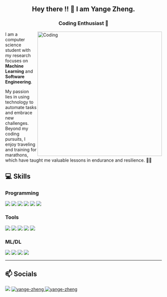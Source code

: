 
<h2 align="center">
Hey there !! 👋 I am Yange Zheng.
</h2>

<h3 align="center">
Coding Enthusiast 🤖
</h3>
<p align="justified">

<img align="right" alt="Coding" width="400" src="https://cdn.dribbble.com/users/1162077/screenshots/3848914/programmer.gif">

I am a computer science student with my research focuses on <b>Machine Learning</b> and <b>Software Engineering</b>. 

My passion lies in using technology to automate tasks and embrace new challenges. Beyond my coding pursuits, I enjoy traveling and training for marathons, which have taught me valuable lessons in endurance and resilience. 🏃‍♀️

</p>


<h2> 💻 Skills </h2>
<h3> Programming </h3>
<p>
<img src="https://img.shields.io/badge/C++-00599C?style=for-the-badge&logo=c%2B%2B&logoColor=white"/>
<img src="https://img.shields.io/badge/python-3670A0?style=for-the-badge&logo=python&logoColor=white"/>
<img src="https://img.shields.io/badge/javascript%20-%23323330.svg?&style=for-the-badge&logo=javascript&logoColor=%white"/>
<img src="https://img.shields.io/badge/Haskell-5e5086?style=for-the-badge&logo=haskell&logoColor=white"/>
<img src="https://img.shields.io/badge/Prolog-3776AB?style=for-the-badge&logo=prolog&logoColor=white"/>
<img src="https://img.shields.io/badge/SQL-3776AB?style=for-the-badge&logo=mysql&logoColor=white"/>

</p> 
<h3> Tools </h3> 
<p>
 <img src="https://img.shields.io/badge/git-%23F05033.svg?style=for-the-badge&logo=git&logoColor=white" />
 <img src="https://img.shields.io/badge/Shell-%235391FE.svg?style=for-the-badge&logo=powershell&logoColor=white" /> 
 <img src="https://img.shields.io/badge/docker-%230db7ed.svg?style=for-the-badge&logo=docker&logoColor=white" />
 <img src="https://img.shields.io/badge/AWS-%23FF9900.svg?style=for-the-badge&logo=amazon-aws&logoColor=white" />
 <img src="https://img.shields.io/badge/kubernetes-%23326ce5.svg?style=for-the-badge&logo=kubernetes&logoColor=white" />

</p>

<h3> ML/DL </h3> 
<p>

 <img src='https://img.shields.io/badge/numpy-%23013243.svg?style=for-the-badge&logo=numpy&logoColor=white' />
 <img src='https://img.shields.io/badge/scikit--learn-%23F7931E.svg?style=for-the-badge&logo=scikit-learn&logoColor=white' />
 <img src="https://img.shields.io/badge/PyTorch-%23EE4C2C.svg?style=for-the-badge&logo=PyTorch&logoColor=white" />
 <img src="https://img.shields.io/badge/pandas-%23150458.svg?style=for-the-badge&logo=pandas&logoColor=white" />

</p>

<hr/>

<h2> 📫 Socials </h2>
<p>
 <a href = "mailto:posterscofield@gmail.com"><img src="https://img.shields.io/badge/-Gmail-%23333?style=for-the-badge&logo=gmail&logoColor=white" target="_blank"></a>
<a href="https://www.linkedin.com/in/yange-zheng/" target="_blank"><img src="https://img.shields.io/badge/LinkedIn-0077B5?style=for-the-badge&logo=linkedin&logoColor=white" alt="yange-zheng">
 <a href="https://github.com/yangezheng" target="_blank"><img src="https://img.shields.io/badge/github%20-%23121011.svg?&style=for-the-badge&logo=github&logoColor=white" alt="yange-zheng">
<!--  <a href="" target="_blank"><img src="https://img.shields.io/badge/Twitter-%231DA1F2.svg?style=for-the-badge&logo=Twitter&logoColor=white" alt="ashmi-banerjee">
 <a href="https://medium.com/@ashmi_banerjee" target="_blank"><img src="https://img.shields.io/badge/Medium-12100E?style=for-the-badge&logo=medium&logoColor=white" alt="ashmi-banerjee">
<a href="https://scholar.google.com/citations?user=ygXK024AAAAJ&hl=en" target="_blank"><img src="https://img.shields.io/badge/-Google%20Scholar-4285F4?logo=google-scholar&logoColor=white&style=for-the-badge" alt="ashmi-banerjee"></a> -->
</p>

